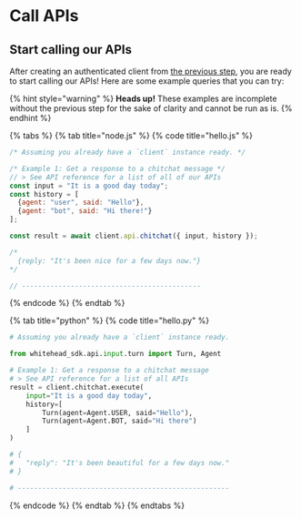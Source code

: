 # Call APIs

## Start calling our APIs

After creating an authenticated client from [the previous step](setup-client.md#authenticate-and-start-session), you are ready to start calling our APIs! Here are some example queries that you can try:

{% hint style="warning" %}
**Heads up!** These examples are incomplete without the previous step for the sake of clarity and cannot be run as is.
{% endhint %}

{% tabs %}
{% tab title="node.js" %}
{% code title="hello.js" %}
```javascript
/* Assuming you already have a `client` instance ready. */

/* Example 1: Get a response to a chitchat message */
// > See API reference for a list of all of our APIs
const input = "It is a good day today";
const history = [
  {agent: "user", said: "Hello"},
  {agent: "bot", said: "Hi there!"}
];

const result = await client.api.chitchat({ input, history });

/*
  {reply: "It's been nice for a few days now."}
*/

// --------------------------------------------
```
{% endcode %}
{% endtab %}

{% tab title="python" %}
{% code title="hello.py" %}
```python
# Assuming you already have a `client` instance ready.

from whitehead_sdk.api.input.turn import Turn, Agent

# Example 1: Get a response to a chitchat message
# > See API reference for a list of all APIs
result = client.chitchat.execute( 
    input="It is a good day today", 
    history=[
        Turn(agent=Agent.USER, said="Hello"),
        Turn(agent=Agent.BOT, said="Hi there")
    ]
)

# {
#   "reply": "It's been beautiful for a few days now."
# }

# ----------------------------------------------------
```
{% endcode %}
{% endtab %}
{% endtabs %}

